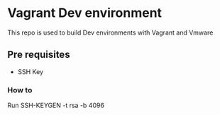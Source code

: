 # Vagrant Dev environment

This repo is used to build Dev environments with Vagrant and Vmware

## Pre requisites

 - SSH Key 

 ### How to
 Run SSH-KEYGEN -t rsa -b 4096